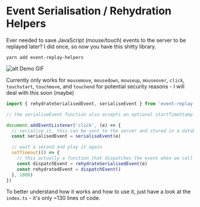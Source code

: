 # Event Serialisation / Rehydration Helpers

Ever needed to save JavaScript (mouse/touch) events to the server to be replayed later? I did once, so now you have this shitty library.

`yarn add event-replay-helpers`

![alt Demo GIF](https://i.imgur.com/d7llT0j.gif)

Currently only works for `mousemove`, `mousedown`, `mouseup`, `mouseover`, `click`, `touchstart`, `touchmove`, and `touchend` for potential security reasons - I will deal with this soon (maybe)

```JavaScript
import { rehydrateSerialisedEvent, serialiseEvent } from 'event-replay-helpers'

// the serialiseEvent function also accepts an optional startTimeStamp (number) - useful for recording a bunch of events with offsets to play them back at

document.addEventListener('click', (e) => {
  // serialise it, this can be sent to the server and stored in a database if you like
  const serialisedEvent = serialiseEvent(e)

  // wait a second and play it again
  setTimeout(() => {
    // this actually a function that dispatches the event when we call it, then returns the event as it's result
    const dispatchEvent = rehydrateSerialisedEvent(e)
    const rehydratedEvent = dispatchEvent()
  }, 1000)
})
```

To better understand how it works and how to use it, just have a look at the `index.ts` - it's only ~130 lines of code.
